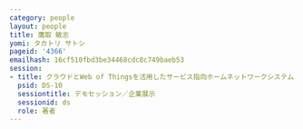 ```yaml
---
category: people
layout: people
title: 鷹取 敏志
yomi: タカトリ サトシ
pageid: '4366'
emailhash: 16cf510fbd3be34468cdc8c749baeb53
session:
- title: クラウドとWeb of Thingsを活用したサービス指向ホームネットワークシステム
  psid: DS-10
  sessiontitle: デモセッション／企業展示
  sessionid: ds
  role: 著者
---
```

